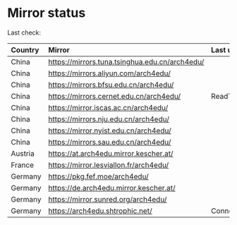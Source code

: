 <script src="./time.js"></script>
# Mirror status
Last check: <script type="text/javascript">localize(1754657887.8276925);</script>

|Country|Mirror|Last update|
|:------|:-----|:----------|
|China|https://mirrors.tuna.tsinghua.edu.cn/arch4edu/|<script type="text/javascript">localize(1754636099);</script>|
|China|https://mirrors.aliyun.com/arch4edu/|<script type="text/javascript">localize(1754592748);</script>|
|China|https://mirrors.bfsu.edu.cn/arch4edu/|<script type="text/javascript">localize(1754592748);</script>|
|China|https://mirrors.cernet.edu.cn/arch4edu/|ReadTimeout|
|China|https://mirror.iscas.ac.cn/arch4edu/|<script type="text/javascript">localize(1754636099);</script>|
|China|https://mirrors.nju.edu.cn/arch4edu/|<script type="text/javascript">localize(1754592748);</script>|
|China|https://mirror.nyist.edu.cn/arch4edu/|<script type="text/javascript">localize(1754592748);</script>|
|China|https://mirrors.sau.edu.cn/arch4edu/|<script type="text/javascript">localize(1754376915);</script>|
|Austria|https://at.arch4edu.mirror.kescher.at/|<script type="text/javascript">localize(1754636099);</script>|
|France|https://mirror.lesviallon.fr/arch4edu/|<script type="text/javascript">localize(1754592748);</script>|
|Germany|https://pkg.fef.moe/arch4edu/|<script type="text/javascript">localize(1754636099);</script>|
|Germany|https://de.arch4edu.mirror.kescher.at/|<script type="text/javascript">localize(1754636099);</script>|
|Germany|https://mirror.sunred.org/arch4edu/|<script type="text/javascript">localize(1754636099);</script>|
|Germany|https://arch4edu.shtrophic.net/|ConnectionError|

<script src="./tablefilter/tablefilter.js"></script>
<script src="./table.js"></script>